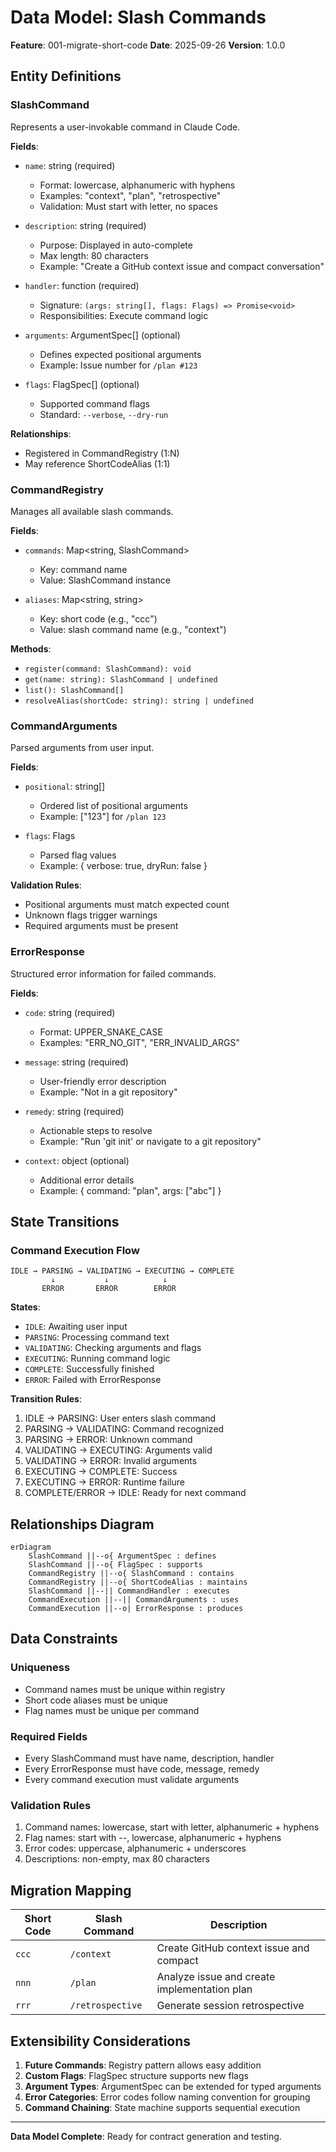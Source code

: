 # Data Model: Slash Commands

**Feature**: 001-migrate-short-code
**Date**: 2025-09-26
**Version**: 1.0.0

## Entity Definitions

### SlashCommand
Represents a user-invokable command in Claude Code.

**Fields**:
- `name`: string (required)
  - Format: lowercase, alphanumeric with hyphens
  - Examples: "context", "plan", "retrospective"
  - Validation: Must start with letter, no spaces

- `description`: string (required)
  - Purpose: Displayed in auto-complete
  - Max length: 80 characters
  - Example: "Create a GitHub context issue and compact conversation"

- `handler`: function (required)
  - Signature: `(args: string[], flags: Flags) => Promise<void>`
  - Responsibilities: Execute command logic

- `arguments`: ArgumentSpec[] (optional)
  - Defines expected positional arguments
  - Example: Issue number for `/plan #123`

- `flags`: FlagSpec[] (optional)
  - Supported command flags
  - Standard: `--verbose`, `--dry-run`

**Relationships**:
- Registered in CommandRegistry (1:N)
- May reference ShortCodeAlias (1:1)

### CommandRegistry
Manages all available slash commands.

**Fields**:
- `commands`: Map<string, SlashCommand>
  - Key: command name
  - Value: SlashCommand instance

- `aliases`: Map<string, string>
  - Key: short code (e.g., "ccc")
  - Value: slash command name (e.g., "context")

**Methods**:
- `register(command: SlashCommand): void`
- `get(name: string): SlashCommand | undefined`
- `list(): SlashCommand[]`
- `resolveAlias(shortCode: string): string | undefined`

### CommandArguments
Parsed arguments from user input.

**Fields**:
- `positional`: string[]
  - Ordered list of positional arguments
  - Example: ["123"] for `/plan 123`

- `flags`: Flags
  - Parsed flag values
  - Example: { verbose: true, dryRun: false }

**Validation Rules**:
- Positional arguments must match expected count
- Unknown flags trigger warnings
- Required arguments must be present

### ErrorResponse
Structured error information for failed commands.

**Fields**:
- `code`: string (required)
  - Format: UPPER_SNAKE_CASE
  - Examples: "ERR_NO_GIT", "ERR_INVALID_ARGS"

- `message`: string (required)
  - User-friendly error description
  - Example: "Not in a git repository"

- `remedy`: string (required)
  - Actionable steps to resolve
  - Example: "Run 'git init' or navigate to a git repository"

- `context`: object (optional)
  - Additional error details
  - Example: { command: "plan", args: ["abc"] }

## State Transitions

### Command Execution Flow
```
IDLE → PARSING → VALIDATING → EXECUTING → COMPLETE
         ↓           ↓            ↓
       ERROR       ERROR        ERROR
```

**States**:
- `IDLE`: Awaiting user input
- `PARSING`: Processing command text
- `VALIDATING`: Checking arguments and flags
- `EXECUTING`: Running command logic
- `COMPLETE`: Successfully finished
- `ERROR`: Failed with ErrorResponse

**Transition Rules**:
1. IDLE → PARSING: User enters slash command
2. PARSING → VALIDATING: Command recognized
3. PARSING → ERROR: Unknown command
4. VALIDATING → EXECUTING: Arguments valid
5. VALIDATING → ERROR: Invalid arguments
6. EXECUTING → COMPLETE: Success
7. EXECUTING → ERROR: Runtime failure
8. COMPLETE/ERROR → IDLE: Ready for next command

## Relationships Diagram

```mermaid
erDiagram
    SlashCommand ||--o{ ArgumentSpec : defines
    SlashCommand ||--o{ FlagSpec : supports
    CommandRegistry ||--o{ SlashCommand : contains
    CommandRegistry ||--o{ ShortCodeAlias : maintains
    SlashCommand ||--|| CommandHandler : executes
    CommandExecution ||--|| CommandArguments : uses
    CommandExecution ||--o| ErrorResponse : produces
```

## Data Constraints

### Uniqueness
- Command names must be unique within registry
- Short code aliases must be unique
- Flag names must be unique per command

### Required Fields
- Every SlashCommand must have name, description, handler
- Every ErrorResponse must have code, message, remedy
- Every command execution must validate arguments

### Validation Rules
1. Command names: lowercase, start with letter, alphanumeric + hyphens
2. Flag names: start with --, lowercase, alphanumeric + hyphens
3. Error codes: uppercase, alphanumeric + underscores
4. Descriptions: non-empty, max 80 characters

## Migration Mapping

| Short Code | Slash Command | Description |
|------------|---------------|-------------|
| `ccc` | `/context` | Create GitHub context issue and compact |
| `nnn` | `/plan` | Analyze issue and create implementation plan |
| `rrr` | `/retrospective` | Generate session retrospective |

## Extensibility Considerations

1. **Future Commands**: Registry pattern allows easy addition
2. **Custom Flags**: FlagSpec structure supports new flags
3. **Argument Types**: ArgumentSpec can be extended for typed arguments
4. **Error Categories**: Error codes follow naming convention for grouping
5. **Command Chaining**: State machine supports sequential execution

---
**Data Model Complete**: Ready for contract generation and testing.